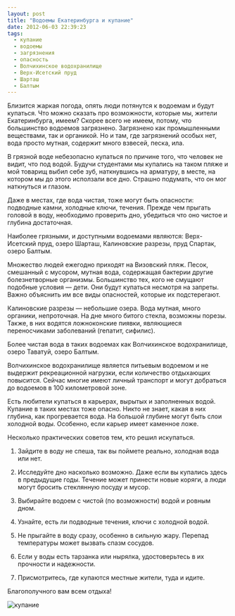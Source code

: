 ```yaml
---
layout: post
title: "Водоемы Екатеринбурга и купание"
date: 2012-06-03 22:39:23
tags:
  - купание
  - водоемы
  - загрязнения
  - опасность
  - Волчихинское водохранилище
  - Верх-Исетский пруд
  - Шарташ
  - Балтым
---
```

Близится жаркая погода, опять люди потянутся к водоемам и будут
купаться. Что можно сказать про возможности, которые мы, жители
Екатеринбурга, имеем? Скорее всего не имеем, потому, что большинство
водоемов загрязнено. Загрязнено как промышленными веществами, так и
органикой. Но и там, где загрязнений особых нет, вода просто мутная,
содержит много взвесей, песка, ила.

В грязной воде небезопасно купаться по причине того, что человек не
видит, что под водой. Будучи студентами мы купались на таком пляже и мой
товарищ выбил себе зуб, наткнувшись на арматуру, в месте, на котором мы
до этого исползали все дно. Страшно подумать, что он мог наткнуться и
глазом.

Даже в местах, где вода чистая, тоже могут быть опасности: подводные
камни, холодные ключи, течения. Прежде чем прыгать головой в воду,
необходимо проверить дно, убедиться что оно чистое и глубина
достаточная.

Наиболее грязными, и доступными водоемами являются: Верх-Исетский пруд,
озеро Шарташ, Калиновские разрезы, пруд Спартак, озеро Балтым.

Множество людей ежегодно приходят на Визовский пляж. Песок, смешанный с
мусором, мутная вода, содержащая бактерии другие болезнетворные
организмы. Большинство тех, кого не смущают подобные условия — дети. Они
будут купаться несмотря на запреты. Важно объяснить им все виды
опасностей, которые их подстерегают.

Калиновские разрезы — небольшие озера. Вода мутная, много органики,
непроточная. На дне много битого стекла, возможны порезы. Также, в них
водятся ложноконские пиявки, являющиеся переносчиками заболеваний
(гепатит, сифилис).

Более чистая вода в таких водоемах как Волчихинское водохранилище, озеро
Таватуй, озеро Балтым.

Волчихинское водохранилище является питьевым водоемом и не выдержит
рекреационной нагрузки, если количество отдыхающих повысится. Сейчас
многие имеют личный транспорт и могут добраться до водоемов в 100
километровой зоне.

Есть любители купаться в карьерах, вырытых и заполненных водой. Купание
в таких местах тоже опасно. Никто не знает, какая в них глубина, как
прогревается вода. На большой глубине могут быть слои холодной воды.
Особенно, если карьер имеет каменное ложе.

Несколько практических советов тем, кто решил искупаться.

1. Зайдите в воду не спеша, так вы поймете реально, холодная вода или
нет.

2. Исследуйте дно насколько возможно. Даже если вы купались здесь в
предыдущие годы. Течение может принести новые коряги, а люди могут
бросить стеклянную посуду и мусор.

3. Выбирайте водоем с чистой (по возможности) водой и ровным дном.

4. Узнайте, есть ли подводные течения, ключи с холодной водой.

5. Не прыгайте в воду сразу, особенно в сильную жару. Перепад
температуры может вызвать спазм сосудов.

6. Если у воды есть тарзанка или нырялка, удостоверьтесь в их прочности
и надежности.

7. Присмотритесь, где купаются местные жители, туда и идите.

Благополучного вам всем отдыха!

![купание](http://fishingguru.ru/uploads/images/00/00/01/2012/11/17/6d5879.jpg)

